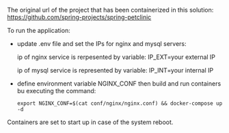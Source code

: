 The original url of the project that has been containerized in this solution:
https://github.com/spring-projects/spring-petclinic

To run the application:
- update .env file and set the IPs for nginx and mysql servers:

  ip of nginx service is rerpesented by variable: 
  IP_EXT=your external IP
  
  ip of mysql service is represented by variable: 
  IP_INT=your internal IP
  
- define environment variable NGINX_CONF then build and run
  containers bu executing the command:
  
  ```
  export NGINX_CONF=$(cat conf/nginx/nginx.conf) && docker-compose up -d
  ```
  
Containers are set to start up in case of the system reboot.



